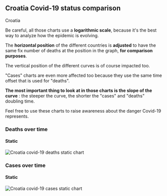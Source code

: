 ## Croatia Covid-19 status comparison 

Croatia



Be careful, all those charts use a **logarithmic scale**, because it's the best way to analyze how the epidemic is evolving.
 
The **horizontal position** of the different countries is **adjusted** to have the same fix number of deaths at the position in the graph, **for comparison purposes**.

The vertical position of the different curves is of course impacted too.

"Cases" charts are even more affected too because they use the same time offset that is used for "deaths".

**The most important thing to look at in those charts is the slope of the curve** : the steeper the curve, the shorter the "cases" and "deaths" doubling time.

Feel free to use these charts to raise awareness about the danger Covid-19 represents. 


 
### Deaths over time
 
#### Static
![Croatia covid-19 deaths static chart](https://raw.githubusercontent.com/madlag/coronavirus_study/master/notebooks/graphs/2020-03-31/countries/Croatia/2020-03-31_Croatia_deaths.png "Croatia covid-19 deaths static chart")   

 
### Cases over time
 
#### Static
![Croatia covid-19 cases static chart](https://raw.githubusercontent.com/madlag/coronavirus_study/master/notebooks/graphs/2020-03-31/countries/Croatia/2020-03-31_Croatia_cases.png "Croatia covid-19 cases static chart")   

